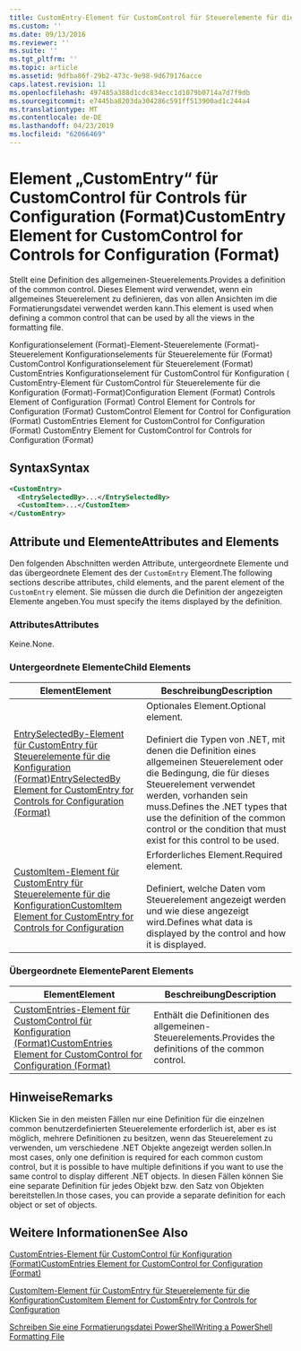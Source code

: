 ```yaml
---
title: CustomEntry-Element für CustomControl für Steuerelemente für die Konfiguration (Format) | Microsoft-Dokumentation
ms.custom: ''
ms.date: 09/13/2016
ms.reviewer: ''
ms.suite: ''
ms.tgt_pltfrm: ''
ms.topic: article
ms.assetid: 9dfba86f-29b2-473c-9e98-9d679176acce
caps.latest.revision: 11
ms.openlocfilehash: 497485a388d1cdc834ecc1d1079b0714a7d7f9db
ms.sourcegitcommit: e7445ba8203da304286c591ff513900ad1c244a4
ms.translationtype: MT
ms.contentlocale: de-DE
ms.lasthandoff: 04/23/2019
ms.locfileid: "62066469"
---
```

# <a name="customentry-element-for-customcontrol-for-controls-for-configuration-format"></a><span data-ttu-id="c999c-102">Element „CustomEntry“ für CustomControl für Controls für Configuration (Format)</span><span class="sxs-lookup"><span data-stu-id="c999c-102">CustomEntry Element for CustomControl for Controls for Configuration (Format)</span></span>

<span data-ttu-id="c999c-103">Stellt eine Definition des allgemeinen-Steuerelements.</span><span class="sxs-lookup"><span data-stu-id="c999c-103">Provides a definition of the common control.</span></span> <span data-ttu-id="c999c-104">Dieses Element wird verwendet, wenn ein allgemeines Steuerelement zu definieren, das von allen Ansichten im die Formatierungsdatei verwendet werden kann.</span><span class="sxs-lookup"><span data-stu-id="c999c-104">This element is used when defining a common control that can be used by all the views in the formatting file.</span></span>

<span data-ttu-id="c999c-105">Konfigurationselement (Format)-Element-Steuerelemente (Format)-Steuerelement Konfigurationselements für Steuerelemente für (Format) CustomControl Konfigurationselement für Steuerelement (Format) CustomEntries Konfigurationselement für CustomControl für Konfiguration ( CustomEntry-Element für CustomControl für Steuerelemente für die Konfiguration (Format)-Format)</span><span class="sxs-lookup"><span data-stu-id="c999c-105">Configuration Element (Format) Controls Element of Configuration (Format) Control Element for Controls for Configuration (Format) CustomControl Element for Control for Configuration (Format) CustomEntries Element for CustomControl for Configuration (Format) CustomEntry Element for CustomControl for Controls for Configuration (Format)</span></span>

## <a name="syntax"></a><span data-ttu-id="c999c-106">Syntax</span><span class="sxs-lookup"><span data-stu-id="c999c-106">Syntax</span></span>

```xml
<CustomEntry>
  <EntrySelectedBy>...</EntrySelectedBy>
  <CustomItem>...</CustomItem>
</CustomEntry>

```

## <a name="attributes-and-elements"></a><span data-ttu-id="c999c-107">Attribute und Elemente</span><span class="sxs-lookup"><span data-stu-id="c999c-107">Attributes and Elements</span></span>

<span data-ttu-id="c999c-108">Den folgenden Abschnitten werden Attribute, untergeordnete Elemente und das übergeordnete Element des der `CustomEntry` Element.</span><span class="sxs-lookup"><span data-stu-id="c999c-108">The following sections describe attributes, child elements, and the parent element of the `CustomEntry` element.</span></span> <span data-ttu-id="c999c-109">Sie müssen die durch die Definition der angezeigten Elemente angeben.</span><span class="sxs-lookup"><span data-stu-id="c999c-109">You must specify the items displayed by the definition.</span></span>

### <a name="attributes"></a><span data-ttu-id="c999c-110">Attributes</span><span class="sxs-lookup"><span data-stu-id="c999c-110">Attributes</span></span>

<span data-ttu-id="c999c-111">Keine.</span><span class="sxs-lookup"><span data-stu-id="c999c-111">None.</span></span>

### <a name="child-elements"></a><span data-ttu-id="c999c-112">Untergeordnete Elemente</span><span class="sxs-lookup"><span data-stu-id="c999c-112">Child Elements</span></span>

|<span data-ttu-id="c999c-113">Element</span><span class="sxs-lookup"><span data-stu-id="c999c-113">Element</span></span>|<span data-ttu-id="c999c-114">Beschreibung</span><span class="sxs-lookup"><span data-stu-id="c999c-114">Description</span></span>|
|-------------|-----------------|
|[<span data-ttu-id="c999c-115">EntrySelectedBy-Element für CustomEntry für Steuerelemente für die Konfiguration (Format)</span><span class="sxs-lookup"><span data-stu-id="c999c-115">EntrySelectedBy Element for CustomEntry for Controls for Configuration (Format)</span></span>](./entryselectedby-element-for-customentry-for-controls-for-configuration-format.md)|<span data-ttu-id="c999c-116">Optionales Element.</span><span class="sxs-lookup"><span data-stu-id="c999c-116">Optional element.</span></span><br /><br /> <span data-ttu-id="c999c-117">Definiert die Typen von .NET, mit denen die Definition eines allgemeinen Steuerelement oder die Bedingung, die für dieses Steuerelement verwendet werden, vorhanden sein muss.</span><span class="sxs-lookup"><span data-stu-id="c999c-117">Defines the .NET types that use the definition of the common control or the condition that must exist for this control to be used.</span></span>|
|[<span data-ttu-id="c999c-118">CustomItem-Element für CustomEntry für Steuerelemente für die Konfiguration</span><span class="sxs-lookup"><span data-stu-id="c999c-118">CustomItem Element for CustomEntry for Controls for Configuration</span></span>](./customitem-element-for-customentry-for-controls-for-configuration-format.md)|<span data-ttu-id="c999c-119">Erforderliches Element.</span><span class="sxs-lookup"><span data-stu-id="c999c-119">Required element.</span></span><br /><br /> <span data-ttu-id="c999c-120">Definiert, welche Daten vom Steuerelement angezeigt werden und wie diese angezeigt wird.</span><span class="sxs-lookup"><span data-stu-id="c999c-120">Defines what data is displayed by the control and how it is displayed.</span></span>|

### <a name="parent-elements"></a><span data-ttu-id="c999c-121">Übergeordnete Elemente</span><span class="sxs-lookup"><span data-stu-id="c999c-121">Parent Elements</span></span>

|<span data-ttu-id="c999c-122">Element</span><span class="sxs-lookup"><span data-stu-id="c999c-122">Element</span></span>|<span data-ttu-id="c999c-123">Beschreibung</span><span class="sxs-lookup"><span data-stu-id="c999c-123">Description</span></span>|
|-------------|-----------------|
|[<span data-ttu-id="c999c-124">CustomEntries-Element für CustomControl für Konfiguration (Format)</span><span class="sxs-lookup"><span data-stu-id="c999c-124">CustomEntries Element for CustomControl for Configuration (Format)</span></span>](./customentries-element-for-customcontrol-for-controls-for-configuration-format.md)|<span data-ttu-id="c999c-125">Enthält die Definitionen des allgemeinen-Steuerelements.</span><span class="sxs-lookup"><span data-stu-id="c999c-125">Provides the definitions of the common control.</span></span>|

## <a name="remarks"></a><span data-ttu-id="c999c-126">Hinweise</span><span class="sxs-lookup"><span data-stu-id="c999c-126">Remarks</span></span>

<span data-ttu-id="c999c-127">Klicken Sie in den meisten Fällen nur eine Definition für die einzelnen common benutzerdefinierten Steuerelemente erforderlich ist, aber es ist möglich, mehrere Definitionen zu besitzen, wenn das Steuerelement zu verwenden, um verschiedene .NET Objekte angezeigt werden sollen.</span><span class="sxs-lookup"><span data-stu-id="c999c-127">In most cases, only one definition is required for each common custom control, but it is possible to have multiple definitions if you want to use the same control to display different .NET objects.</span></span> <span data-ttu-id="c999c-128">In diesen Fällen können Sie eine separate Definition für jedes Objekt bzw. den Satz von Objekten bereitstellen.</span><span class="sxs-lookup"><span data-stu-id="c999c-128">In those cases, you can provide a separate definition for each object or set of objects.</span></span>

## <a name="see-also"></a><span data-ttu-id="c999c-129">Weitere Informationen</span><span class="sxs-lookup"><span data-stu-id="c999c-129">See Also</span></span>

[<span data-ttu-id="c999c-130">CustomEntries-Element für CustomControl für Konfiguration (Format)</span><span class="sxs-lookup"><span data-stu-id="c999c-130">CustomEntries Element for CustomControl for Configuration (Format)</span></span>](./customentries-element-for-customcontrol-for-controls-for-configuration-format.md)

[<span data-ttu-id="c999c-131">CustomItem-Element für CustomEntry für Steuerelemente für die Konfiguration</span><span class="sxs-lookup"><span data-stu-id="c999c-131">CustomItem Element for CustomEntry for Controls for Configuration</span></span>](./customitem-element-for-customentry-for-controls-for-configuration-format.md)

[<span data-ttu-id="c999c-132">Schreiben Sie eine Formatierungsdatei PowerShell</span><span class="sxs-lookup"><span data-stu-id="c999c-132">Writing a PowerShell Formatting File</span></span>](./writing-a-powershell-formatting-file.md)
